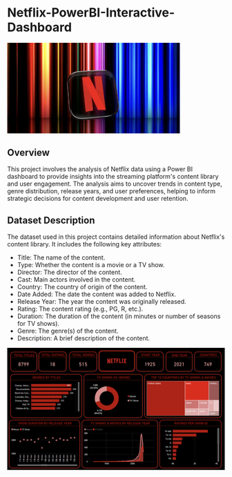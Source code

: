# Netflix-PowerBI-Interactive-Dashboard

<img src="Netflix.png" alt="Netflix" width="400"/>

## Overview
This project involves the analysis of Netflix data using a Power BI dashboard to provide insights into the streaming platform's content library and user engagement. The analysis aims to uncover trends in content type, genre distribution, release years, and user preferences, helping to inform strategic decisions for content development and user retention.

## Dataset Description
The dataset used in this project contains detailed information about Netflix's content library. It includes the following key attributes:

* Title: The name of the content.
* Type: Whether the content is a movie or a TV show.
* Director: The director of the content.
* Cast: Main actors involved in the content.
* Country: The country of origin of the content.
* Date Added: The date the content was added to Netflix.
* Release Year: The year the content was originally released.
* Rating: The content rating (e.g., PG, R, etc.).
* Duration: The duration of the content (in minutes or number of seasons for TV shows).
* Genre: The genre(s) of the content.
* Description: A brief description of the content.

<img src="Netflix Dashboard.png" alt="Netflix Dashboard" width="600"/>

